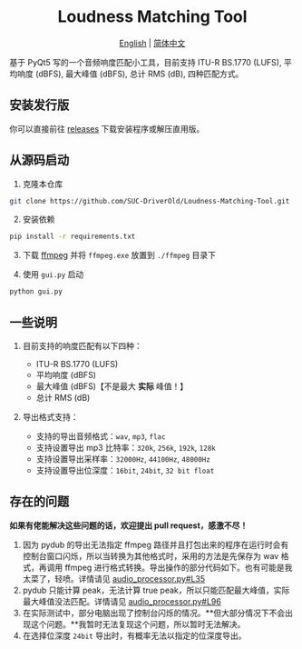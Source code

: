 <div align="center">

# Loudness Matching Tool

[English](./README.md) | [简体中文](./README_zh_CN.md)

</div>

基于 PyQt5 写的一个音频响度匹配小工具，目前支持 ITU-R BS.1770 (LUFS), 平均响度 (dBFS), 最大峰值 (dBFS), 总计 RMS (dB), 四种匹配方式。

## 安装发行版

你可以直接前往 [releases](https://github.com/SUC-DriverOld/Loudness-Matching-Tool/releases) 下载安装程序或解压直用版。

## 从源码启动

1. 克隆本仓库

```bash
git clone https://github.com/SUC-DriverOld/Loudness-Matching-Tool.git
```

2. 安装依赖

```bash
pip install -r requirements.txt
```

3. 下载 [ffmpeg](https://ffmpeg.org/) 并将 `ffmpeg.exe` 放置到 `./ffmpeg` 目录下

4. 使用 `gui.py` 启动

```bash
python gui.py
```

## 一些说明

1. 目前支持的响度匹配有以下四种：

   - ITU-R BS.1770 (LUFS)
   - 平均响度 (dBFS)
   - 最大峰值 (dBFS)【不是最大 **实际** 峰值！】
   - 总计 RMS (dB)

2. 导出格式支持：

   - 支持的导出音频格式：`wav`, `mp3`, `flac`
   - 支持设置导出 mp3 比特率：`320k`, `256k`, `192k`, `128k`
   - 支持设置导出采样率：`32000Hz`, `44100Hz`, `48000Hz`
   - 支持设置导出位深度：`16bit`, `24bit`, `32 bit float`

## 存在的问题

**如果有佬能解决这些问题的话，欢迎提出 pull request，感激不尽！**

1. 因为 pydub 的导出无法指定 ffmpeg 路径并且打包出来的程序在运行时会有控制台窗口闪烁，所以当转换为其他格式时，采用的方法是先保存为 wav 格式，再调用 ffmpeg 进行格式转换。导出操作的部分代码如下。也有可能是我太菜了，轻喷。详情请见 [audio_processor.py#L35](https://github.com/SUC-DriverOld/Loudness-Matching-Tool/blob/main/audio_processor.py#L35)
2. pydub 只能计算 peak，无法计算 true peak，所以只能匹配最大峰值，实际最大峰值没法匹配。详情请见 [audio_processor.py#L96](https://github.com/SUC-DriverOld/Loudness-Matching-Tool/blob/main/audio_processor.py#L96)
3. 在实际测试中，部分电脑出现了控制台闪烁的情况。**但大部分情况下不会出现这个问题。**我暂时无法复现这个问题，所以暂时无法解决。
4. 在选择位深度 `24bit` 导出时，有概率无法以指定的位深度导出。
